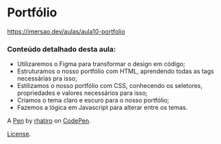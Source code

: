# Portfólio

https://imersao.dev/aulas/aula10-portfolio

### Conteúdo detalhado desta aula:

- Utilizaremos o Figma para transformar o design em código;
- Estruturamos o nosso portfólio com HTML, aprendendo todas as tags necessárias pra isso;
- Estilizamos o nosso portfólio com CSS, conhecendo os seletores, propriedades e valores necessários para isso;
- Criamos o tema claro e escuro para o nosso portfólio;
- Fazemos a lógica em Javascript para alterar entre os temas.

A [Pen](https://codepen.io/rhatiro/pen/XWYGJgO) by [rhatiro](https://codepen.io/rhatiro) on [CodePen](https://codepen.io).

[License](https://codepen.io/license/pen/XWYGJgO).
